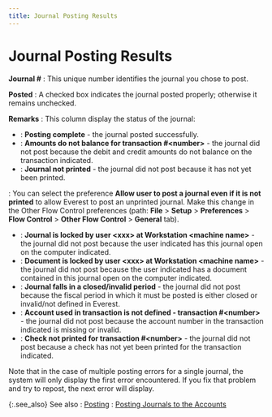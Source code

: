 ```yaml
---
title: Journal Posting Results
---
```


# Journal Posting Results


**Journal #**
: This unique number identifies the journal you chose  to post.


**Posted**
: A checked box indicates the journal posted properly;  otherwise it remains unchecked.


**Remarks**
: This column display the status of the journal:

- : **Posting 
 complete** - the journal posted successfully.
- : **Amounts 
 do not balance for transaction #&lt;number&gt;** - the journal did  not post because the debit and credit amounts do not balance on the transaction  indicated.
- : **Journal 
 not printed** - the journal did not post because it has not yet been  printed.

: You can select the preference **Allow 
 user to post a journal even if it is not printed** to allow Everest  to post an unprinted journal. Make this change in the Other Flow Control  preferences (path: **File** > **Setup** > **Preferences**  > **Flow Control** > **Other 
 Flow Control** > **General**  tab).

- : **Journal 
 is locked by user &lt;xxx&gt; at Workstation &lt;machine name&gt;**  - the journal did not post because the user indicated has this journal  open on the computer indicated.
- : **Document 
 is locked by user &lt;xxx&gt; at Workstation &lt;machine name&gt;**  - the journal did not post because the user indicated has a document contained  in this journal open on the computer indicated.
- : **Journal 
 falls in a closed/invalid period** - the journal did not post because  the fiscal period in which it must be posted is either closed or invalid/not  defined in Everest.
- : **Account 
 used in transaction is not defined - transaction #&lt;number&gt;**  - the journal did not post because the account number in the transaction  indicated is missing or invalid.
- : **Check 
 not printed for transaction #&lt;number&gt;** - the journal did not  post because a check has not yet been printed for the transaction indicated.



Note that in the case of multiple posting errors for a single journal,  the system will only display the first error encountered. If you fix that  problem and try to repost, the next error will display.


{:.see_also}
See also
: [Posting]({{site.acc_baseurl}}/accounting-structure-in-everest/posting/posting.html)
: [Posting  Journals to the Accounts]({{site.acc_baseurl}}/purchasing/purchase-jrnl-proc/common-jrnl-proc/posting/posting_journals_to_the_accounts.html)
